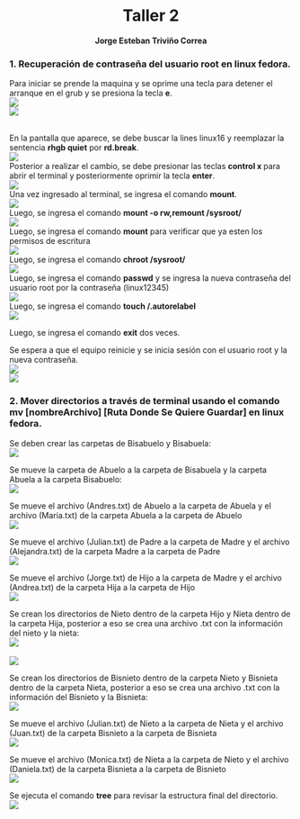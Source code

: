 <h1 align="center "><strong>Taller 2</strong></h1>


<p align="center">
<strong>Jorge Esteban Triviño Correa</strong>
</p>

<h3><strong>1. Recuperación de contraseña del usuario root en linux fedora.</strong></h3>

Para iniciar se prende la maquina y se oprime una tecla para detener el arranque en el grub y se presiona la tecla <strong>e</strong>. 
<br>
<img src="./Resources/1.png"/>
<br>
<img src="./Resources/2.png"/>

<br>
En la pantalla que aparece, se debe buscar la lines linux16 y reemplazar la sentencia <strong>rhgb quiet</strong> por <strong>rd.break</strong>.
<br>
<img src="./Resources/3.png"/>

<br>
Posterior a realizar el cambio, se debe presionar las teclas <strong>control x </strong>para abrir el terminal y posteriormente oprimir la tecla <strong>enter</strong>.
<br>
<img src="./Resources/4.png"/>

<br>
Una vez ingresado al terminal, se ingresa el comando <strong>mount</strong>.
<br>
<img src="./Resources/5.png"/>

<br>
Luego, se ingresa el comando <strong>mount -o rw,remount /sysroot/</strong>
<br>
<img src="./Resources/6.png"/>

<br>
Luego, se ingresa el comando <strong>mount</strong> para verificar que ya esten los permisos de escritura
<br>
<img src="./Resources/7.png"/>

<br>
Luego, se ingresa el comando <strong>chroot /sysroot/ </strong>
<br>
<img src="./Resources/8.png"/>

<br>
Luego, se ingresa el comando <strong>passwd</strong> y se ingresa la nueva contraseña del usuario root por la contraseña (linux12345)
<br>
<img src="./Resources/9.png"/>

<br>
Luego, se ingresa el comando <strong>touch /.autorelabel</strong>
<br>
<img src="./Resources/10.png"/>
<br>

Luego, se ingresa el comando <strong>exit</strong> dos veces.

Se espera a que el equipo reinicie y se inicia sesión con el usuario root y la nueva contraseña.
<br>
<img src="./Resources/11.png"/>
<br>
<img src="./Resources/12.png"/>
<br>


<h3>2. Mover directorios a través de terminal usando el comando <strong>mv [nombreArchivo] [Ruta Donde Se Quiere Guardar]</strong> en linux fedora.</h3>
Se deben crear las carpetas de Bisabuelo y Bisabuela:
<br>
<img src="./Resources/13.png"/>
<br>

Se mueve la carpeta de Abuelo a la carpeta de Bisabuela y la carpeta Abuela a la carpeta Bisabuelo:
<br>
<img src="./Resources/14.png"/>
<br>

Se mueve el archivo (Andres.txt) de Abuelo a la carpeta de Abuela y el archivo (Maria.txt) de la carpeta Abuela a la carpeta de Abuelo
<br>
<img src="./Resources/15.png"/>
<br>

Se mueve el archivo (Julian.txt) de Padre a la carpeta de Madre y el archivo (Alejandra.txt) de la carpeta Madre a la carpeta de Padre
<br>
<img src="./Resources/16.png"/>
<br>

Se mueve el archivo (Jorge.txt) de Hijo a la carpeta de Madre y el archivo (Andrea.txt) de la carpeta Hija a la carpeta de Hijo
<br>
<img src="./Resources/17.png"/>
<br>

Se crean los directorios de Nieto dentro de la carpeta Hijo y Nieta dentro de la carpeta Hija, posterior a eso se crea una archivo .txt con la información del nieto y la nieta:
<br>
<img src="./Resources/18.png"/>
<br>
<br>
<img src="./Resources/19.png"/>
<br>

Se crean los directorios de Bisnieto dentro de la carpeta Nieto y Bisnieta dentro de la carpeta Nieta, posterior a eso se crea una archivo .txt con la información del Bisnieto y la Bisnieta:
<br>
<img src="./Resources/20.png"/>
<br>

Se mueve el archivo (Julian.txt) de Nieto a la carpeta de Nieta y el archivo (Juan.txt) de la carpeta Bisnieto a la carpeta de Bisnieta
<br>
<img src="./Resources/21.png"/>
<br> 

Se mueve el archivo (Monica.txt) de Nieta a la carpeta de Nieto y el archivo (Daniela.txt) de la carpeta Bisnieta a la carpeta de Bisnieto
<br>
<img src="./Resources/22.png"/>
<br> 

Se ejecuta el comando <strong>tree</strong> para revisar la estructura final del directorio.
<br>
<img src="./Resources/23.png"/>
<br> 